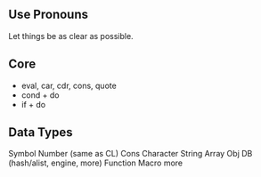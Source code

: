 
## Use Pronouns
Let things be as clear as possible.

## Core
- eval, car, cdr, cons, quote
- cond + do
- if + do

## Data Types
Symbol 
Number (same as CL)
Cons 
Character 
String 
Array 
Obj 
DB (hash/alist, engine, more)
Function 
Macro 
more
